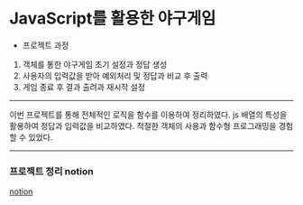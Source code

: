 # JavaScript를 활용한 야구게임

- 프로젝트 과정

1. 객체를 통한 야구게임 초기 설정과 정답 생성
2. 사용자의 입력값을 받아 예외처리 및 정답과 비교 후 출력
3. 게임 종료 후 결과 출려과 재시작 설정

<hr/>

이번 프로젝트를 통해 전체적인 로직을 함수를 이용하여 정리하였다.
js 배열의 특성을 활용하여 정답과 입력값을 비교하였다.
적절한 객체의 사용과 함수형 프로그래밍을 경험할 수 있었다.

<hr/>

### 프로젝트 정리 notion

[notion](https://reinvented-magnolia-c6f.notion.site/46393e7b2b934821a886fecb3fca4f16)
